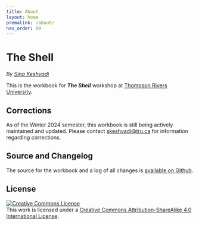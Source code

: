 ```yaml
---
title: About
layout: home
premalink: /about/
nav_order: 99
---
```


# The Shell

_By [Sina Keshvadi](https://keshvadi.github.io)_

This is the workbook for **_The Shell_** workshop at [Thompson Rivers University](https://tru.ca/).

## Corrections

As of the Winter 2024 semester, this workbook is still being actively maintained and updated. Please contact [skeshvadi@tru.ca](mailto:skeshvadi@tru.ca) for information regarding corrections.

## Source and Changelog

The source for the workbook and a log of all changes is [available on Github](https://github.com/Keshvadi/linux).

## License

<a rel="license" href="http://creativecommons.org/licenses/by-sa/4.0/"><img alt="Creative Commons License" style="border-width:0" src="https://licensebuttons.net/l/by-sa/4.0/88x31.png" /></a><br />This <span xmlns:dct="http://purl.org/dc/terms/" href="http://purl.org/dc/dcmitype/Text" rel="dct:type">work</span> is licensed under a <a rel="license" href="http://creativecommons.org/licenses/by-sa/4.0/">Creative Commons Attribution-ShareAlike 4.0 International License</a>.
